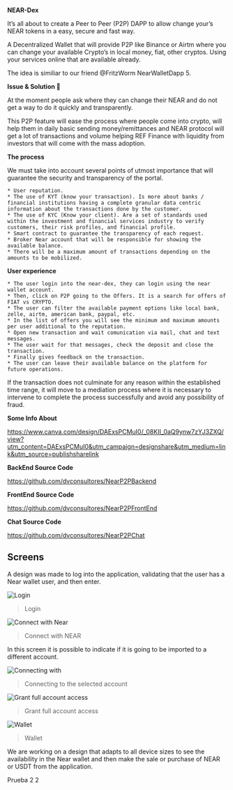 **NEAR-Dex**

It’s all about to create a Peer to Peer (P2P) DAPP to allow change your’s NEAR tokens in a easy, secure and fast way.

A Decentralized Wallet that will provide P2P like Binance or Airtm where you can change your available Crypto’s in local money, fiat, other cryptos. Using your services online that are available already.

The idea is similiar to our friend @FritzWorm NearWalletDapp 5.

**Issue & Solution :thinking:**

At the moment people ask where they can change their NEAR and do not get a way to do it quickly and transparently.

This P2P feature will ease the process where people come into crypto, will help them in daily basic sending money/remittances and NEAR protocol will get a lot of transactions and volume helping REF Finance with liquidity from investors that will come with the mass adoption.

**The process**

We must take into account several points of utmost importance that will guarantee the security and transparency of the portal.

    * User reputation.
    * The use of KYT (know your transaction). Is more about banks / financial institutions having a complete granular data centric information about the transactions done by the customer.
    * The use of KYC (Know your client). Are a set of standards used within the investment and financial services industry to verify customers, their risk profiles, and financial profile.
    * Smart contract to guarantee the transparency of each request.
    * Broker Near account that will be responsible for showing the available balance.
    * There will be a maximum amount of transactions depending on the amounts to be mobilized.

**User experience**

    * The user login into the near-dex, they can login using the near wallet account.
    * Then, click on P2P going to the Offers. It is a search for offers of FIAT vs CRYPTO.
    * The user can filter the available payment options like local bank, zelle, airtm, american bank, paypal, etc.
    * In the list of offers you will see the minimum and maximum amounts per user additional to the reputation.
    * Open new transaction and wait comunication via mail, chat and text messages.
    * The user wait for that messages, check the deposit and close the transaction.
    * Finally gives feedback on the transaction.
    * The user can leave their available balance on the platform for future operations.

If the transaction does not culminate for any reason within the established time range, it will move to a mediation process where it is necessary to intervene to complete the process successfully and avoid any possibility of fraud.

**Some Info About**

https://www.canva.com/design/DAExsPCMuI0/_08KII_0aQ9ynw7zYJ3ZXQ/view?utm_content=DAExsPCMuI0&utm_campaign=designshare&utm_medium=link&utm_source=publishsharelink

**BackEnd Source Code**

https://github.com/dvconsultores/NearP2PBackend

**FrontEnd Source Code**

https://github.com/dvconsultores/NearP2PFrontEnd

**Chat Source Code**

https://github.com/dvconsultores/NearP2PChat


## Screens

A design was made to log into the application, validating that the user has a Near wallet user, and then enter.

![Login](https://user-images.githubusercontent.com/96194326/147897410-59ac6149-c1bf-4ad7-8a79-decfaf546162.png)

>Login

![Connect with Near](https://user-images.githubusercontent.com/96194326/147897597-59a943e4-34ff-4496-a222-006334ccaed9.jpeg)

>Connect with NEAR

In this screen it is possible to indicate if it is going to be imported to a different account.


![Connecting with](https://user-images.githubusercontent.com/96194326/147897797-643ddaae-6176-4165-b84f-b2967b128545.png)
>Connecting to the selected account 


![Grant full account access](https://user-images.githubusercontent.com/96194326/147897862-0a5efb96-97f4-451a-bb48-8b03f10b833a.jpeg)
>Grant full account access


![Wallet](https://user-images.githubusercontent.com/96194326/147897893-cf54201b-19c3-4c70-9ca8-8532dafbffbc.png)
>Wallet


We are working on a design that adapts to all device sizes to see the availability in the Near wallet and then make the sale or purchase of NEAR or USDT from the application.

Prueba 2 2